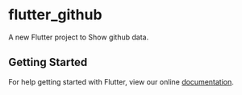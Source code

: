 # flutter_github

A new Flutter project to Show github data.

## Getting Started

For help getting started with Flutter, view our online
[documentation](https://flutter.io/).
